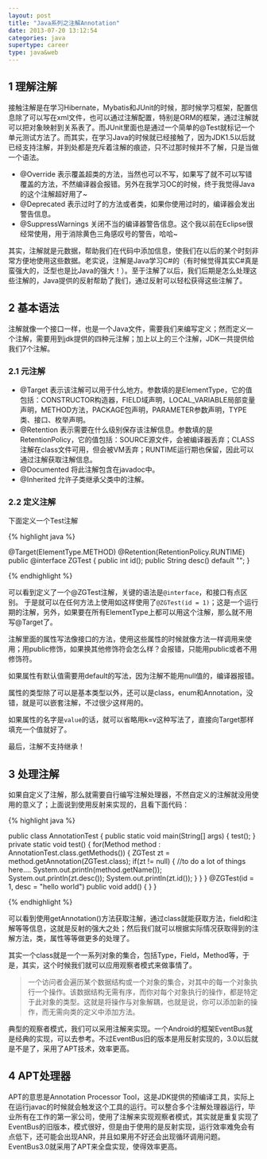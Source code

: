 ```yaml
---
layout: post
title: "Java系列之注解Annotation"
date: 2013-07-20 13:12:54
categories: java
supertype: career
type: java&web
---
```


## 1 理解注解

接触注解是在学习Hibernate，Mybatis和JUnit的时候，那时候学习框架，配置信息除了可以写在xml文件，也可以通过注解配置，特别是ORM的框架，通过注解就可以把对象映射到关系表了。而JUnit里面也是通过一个简单的@Test就标记一个单元测试方法了。而其实，在学习Java的时候就已经接触了，因为JDK1.5以后就已经支持注解，并到处都是充斥着注解的痕迹，只不过那时候并不了解，只是当做一个语法。

- @Override 表示覆盖超类的方法，当然也可以不写，如果写了就不可以写错覆盖的方法，不然编译器会报错。另外在我学习OC的时候，终于我觉得Java的这个注解超好用了~
- @Deprecated 表示过时了的方法或者类，如果你使用过时的，编译器会发出警告信息。
- @SuppressWarnings 关闭不当的编译器警告信息。这个我以前在Eclipse很经常使用，用于消除黄色三角感叹号的警告，哈哈~

其实，注解就是元数据，帮助我们在代码中添加信息，使我们在以后的某个时刻非常方便地使用这些数据。老实说，注解是Java学习C#的（有时候觉得其实C#真是蛮强大的，泛型也是比Java的强大！）。至于注解了以后，我们后期是怎么处理这些注解的，Java提供的反射帮助了我们，通过反射可以轻松获得这些注解了。

## 2 基本语法

注解就像一个接口一样，也是一个Java文件，需要我们来编写定义；然而定义一个注解，需要用到jdk提供的四种元注解；加上以上的三个注解，JDK一共提供给我们7个注解。

### 2.1 元注解

- @Target 表示该注解可以用于什么地方。参数填的是ElementType，它的值包括：CONSTRUCTOR构造器，FIELD域声明，LOCAL_VARIABLE局部变量声明，METHOD方法，PACKAGE包声明，PARAMETER参数声明，TYPE类、接口、枚举声明。
- @Retention 表示需要在什么级别保存该注解信息。参数填的是RetentionPolicy，它的值包括：SOURCE源文件，会被编译器丢弃；CLASS注解在class文件可用，但会被VM丢弃；RUNTIME运行期也保留，因此可以通过注解获取注解信息。
- @Documented 将此注解包含在javadoc中。
- @Inherited 允许子类继承父类中的注解。

### 2.2 定义注解

下面定义一个Test注解

{% highlight java %}

@Target(ElementType.METHOD)
@Retention(RetentionPolicy.RUNTIME)
public @interface ZGTest {
	public int id();
	public String desc() default "";
}

{% endhighlight %}

可以看到定义了一个@ZGTest注解，关键的语法是`@interface`，和接口有点区别。
于是就可以在任何方法上使用如这样使用了`@ZGTest(id = 1)`；这是一个运行期的注解，另外，如果要在所有ElementType上都可以用这个注解，那么就不用写@Target了。

注解里面的属性写法像接口的方法，使用这些属性的时候就像方法一样调用来使用；用public修饰，如果换其他修饰符会怎么样？会报错，只能用public或者不用修饰符。

如果属性有默认值需要用default的写法，因为注解不能用null值的，编译器报错。

属性的类型除了可以是基本类型以外，还可以是class，enum和Annotation，没错，就是可以嵌套注解，不过很少这样用的。

如果属性的名字是`value`的话，就可以省略用k=v这种写法了，直接向Target那样填充一个值就好了。

最后，注解不支持继承！

## 3 处理注解

如果自定义了注解，那么就需要自行编写注解处理器，不然自定义的注解就没用使用的意义了；上面说到使用反射来实现的，且看下面代码：

{% highlight java %}

public class AnnotationTest {
	public static void main(String[] args) {
		test();
	}
	private static void test() {
		for(Method method : AnnotationTest.class.getMethods()) {
			ZGTest zt = method.getAnnotation(ZGTest.class);
			if(zt != null) {
				//to do a lot of things here....
				System.out.println(method.getName());
				System.out.println(zt.desc());
				System.out.println(zt.id());
			}
		}
	}
	@ZGTest(id = 1, desc = "hello world")
	public void add() {
	}
}

{% endhighlight %}

可以看到使用getAnnotation()方法获取注解，通过class就能获取方法，field和注解等等信息，这就是反射的强大之处；然后我们就可以根据实际情况获取得到的注解方法，类，属性等等做更多的处理了。

其实一个class就是一个一系列对象的集合，包括Type，Field，Method等，于是，其实，这个时候我们就可以应用观察者模式来做事情了。

>一个访问者会遍历某个数据结构或一个对象的集合，对其中的每一个对象执行一个操作。该数据结构无需有序，而你对每个对象执行的操作，都是特定于此对象的类型。这就是将操作与对象解耦，也就是说，你可以添加新的操作，而无需向类的定义中添加方法。

典型的观察者模式，我们可以采用注解来实现。一个Android的框架EventBus就是经典的实现，可以去参考。不过EventBus旧的版本是用反射实现的，3.0以后就是不是了，采用了APT技术，效率更高。

## 4 APT处理器

APT的意思是Annotation Processor Tool，这是JDK提供的预编译工具，实际上在运行javac的时候就会触发这个工具的运行。可以整合多个注解处理器运行，毕业所有在工作的第一家公司，使用了注解来实现观察者模式，其实就是重复实现了EventBus的旧版本，模式很好，但是由于使用的是反射实现，运行效率难免会有点低下，还可能会出现ANR，并且如果用不好还会出现循环调用问题。EventBus3.0就采用了APT来全盘实现，使得效率更高。

